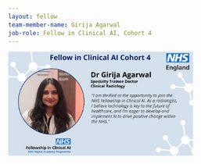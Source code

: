 ```yaml
---
layout: fellow
team-member-name: Girija Agarwal
job-role: Fellow in Clinical AI, Cohort 4
---
```

<img src="/assets/img/fellow/card/girija-agarwal-quote.jpg" alt="Alt text" style="width:75%;">
